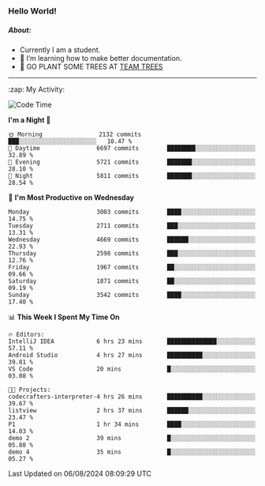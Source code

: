 ### Hello World!

##### About:
- Currently I am a student.
- 🌱 I’m learning how to make better documentation.
- 🌱 GO PLANT SOME TREES AT [TEAM TREES](https://teamtrees.org/)

---
  <summary>:zap: My Activity:</summary>
  
<!--START_SECTION:waka-->
![Code Time](http://img.shields.io/badge/Code%20Time-1%2C390%20hrs%2031%20mins-blue)

**I'm a Night 🦉** 

```text
🌞 Morning                2132 commits        ███░░░░░░░░░░░░░░░░░░░░░░   10.47 % 
🌆 Daytime                6697 commits        ████████░░░░░░░░░░░░░░░░░   32.89 % 
🌃 Evening                5721 commits        ███████░░░░░░░░░░░░░░░░░░   28.10 % 
🌙 Night                  5811 commits        ███████░░░░░░░░░░░░░░░░░░   28.54 % 
```
📅 **I'm Most Productive on Wednesday** 

```text
Monday                   3003 commits        ████░░░░░░░░░░░░░░░░░░░░░   14.75 % 
Tuesday                  2711 commits        ███░░░░░░░░░░░░░░░░░░░░░░   13.31 % 
Wednesday                4669 commits        ██████░░░░░░░░░░░░░░░░░░░   22.93 % 
Thursday                 2598 commits        ███░░░░░░░░░░░░░░░░░░░░░░   12.76 % 
Friday                   1967 commits        ██░░░░░░░░░░░░░░░░░░░░░░░   09.66 % 
Saturday                 1871 commits        ██░░░░░░░░░░░░░░░░░░░░░░░   09.19 % 
Sunday                   3542 commits        ████░░░░░░░░░░░░░░░░░░░░░   17.40 % 
```


📊 **This Week I Spent My Time On** 

```text
🔥 Editors: 
IntelliJ IDEA            6 hrs 23 mins       ██████████████░░░░░░░░░░░   57.11 % 
Android Studio           4 hrs 27 mins       ██████████░░░░░░░░░░░░░░░   39.81 % 
VS Code                  20 mins             █░░░░░░░░░░░░░░░░░░░░░░░░   03.08 % 

🐱‍💻 Projects: 
codecrafters-interpreter-4 hrs 26 mins       ██████████░░░░░░░░░░░░░░░   39.67 % 
listview                 2 hrs 37 mins       ██████░░░░░░░░░░░░░░░░░░░   23.47 % 
P1                       1 hr 34 mins        ████░░░░░░░░░░░░░░░░░░░░░   14.03 % 
demo 2                   39 mins             █░░░░░░░░░░░░░░░░░░░░░░░░   05.88 % 
demo 4                   35 mins             █░░░░░░░░░░░░░░░░░░░░░░░░   05.27 % 
```


 Last Updated on 06/08/2024 08:09:29 UTC
<!--END_SECTION:waka-->
